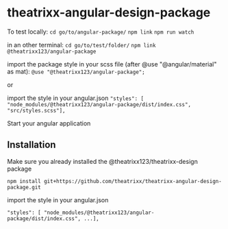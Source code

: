 # theatrixx-angular-design-package

To test locally:
`cd go/to/angular-package/`
`npm link`
`npm run watch`

in an other terminal:
`cd go/to/test/folder/`
`npm link @theatrixx123/angular-package`

import the package style in your scss file (after @use "@angular/material" as mat):
`@use "@theatrixx123/angular-package";`

or

import the style in your angular.json
`"styles": [ "node_modules/@theatrixx123/angular-package/dist/index.css", "src/styles.scss"],`

Start your angular application

## Installation

Make sure you already installed the @theatrixx123/theatrixx-design package

`npm install git+https://github.com/theatrixx/theatrixx-angular-design-package.git`

import the style in your angular.json

`"styles": [ "node_modules/@theatrixx123/angular-package/dist/index.css", ...],`
